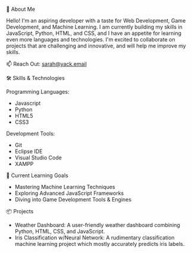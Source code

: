 🌟 About Me

Hello! I'm an aspiring developer with a taste for Web Development, Game Development, and Machine Learning.
I am currently building my skills in JavaScript, Python, HTML, and CSS, and I have an appetite for learning even more languages and technologies.
I'm excited to collaborate on projects that are challenging and innovative, and will help me improve my skills.

📫 Reach Out: sarah@yack.email

🛠️ Skills & Technologies

Programming Languages:
  <ul><li>Javascript</li>
  <li>Python</li>
  <li>HTML5</li>
  <li>CSS3</li></ul>
Development Tools:
  <ul><li>Git</li>
  <li>Eclipse IDE</li>
  <li>Visual Studio Code</li>
  <li>XAMPP</li></ul>

🌱 Current Learning Goals

<ul><li>Mastering Machine Learning Techniques</li>
    <li>Exploring Advanced JavaScript Frameworks</li>
    <li>Diving into Game Development Tools & Engines</li></ul>
📦 Projects

<ul><li>Weather Dashboard: A user-friendly weather dashboard combining Python, HTML, CSS, and JavaScript.</li>
<li>Iris Classification w/Neural Network: A rudimentary classification machine learning project which mostly accurately predicts iris labels. </li></ul>
<!---
sarahyack/sarahyack is a ✨ special ✨ repository because its `README.md` (this file) appears on your GitHub profile.
You can click the Preview link to take a look at your changes.
--->
